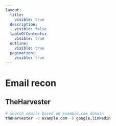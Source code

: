```yaml
---
layout:
  title:
    visible: true
  description:
    visible: false
  tableOfContents:
    visible: true
  outline:
    visible: true
  pagination:
    visible: true
---
```


# Email recon

## TheHarvester

```bash
# Search emails based on example.com domain
theHarvester -d example.com -b google,linkedin
```
